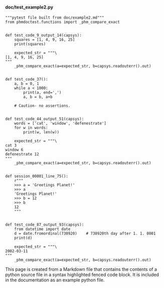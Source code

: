 #### doc/test_example2.py
```python3
"""pytest file built from doc/example2.md"""
from phmdoctest.functions import _phm_compare_exact


def test_code_9_output_14(capsys):
    squares = [1, 4, 9, 16, 25]
    print(squares)

    expected_str = """\
[1, 4, 9, 16, 25]
"""
    _phm_compare_exact(a=expected_str, b=capsys.readouterr().out)


def test_code_37():
    a, b = 0, 1
    while a < 1000:
        print(a, end=',')
        a, b = b, a+b

    # Caution- no assertions.


def test_code_44_output_51(capsys):
    words = ['cat', 'window', 'defenestrate']
    for w in words:
        print(w, len(w))

    expected_str = """\
cat 3
window 6
defenestrate 12
"""
    _phm_compare_exact(a=expected_str, b=capsys.readouterr().out)


def session_00001_line_75():
    r"""
    >>> a = 'Greetings Planet!'
    >>> a
    'Greetings Planet!'
    >>> b = 12
    >>> b
    12
    """


def test_code_87_output_93(capsys):
    from datetime import date
    d = date.fromordinal(730920)    # 730920th day after 1. 1. 0001
    print(d)

    expected_str = """\
2002-03-11
"""
    _phm_compare_exact(a=expected_str, b=capsys.readouterr().out)
```
This page is created from a Markdown file that contains the contents
of a python source file in a syntax highlighted fenced code block.
It is included in the documentation as an example python file.
